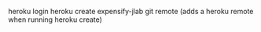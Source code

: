 heroku login
heroku create expensify-jlab
git remote (adds a heroku remote when running heroku create)